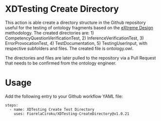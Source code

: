 # XDTesting Create Directory
This action is able create a directory structure in the Github repository useful for the testing of ontology fragments based on the [eXtreme Design](extremedesign.info) methodology. The created directories are: 1) CompetencyQuestionVerificationTest, 2) InferenceVerificationTest, 3) ErrorProvocationTest, 4) TestDocumentation, 5) TestingUserInput, with respective subfolders and files. The created file is ontology.owl. 

The directories and files are later pulled to the repository via a Pull Request that needs to be confirmed from the ontology engineer. 


# Usage 
Add the following entry to your Github workflow YAML file:

```
steps:
  - name: XDTesting Create Test Directory
    uses: FiorelaCiroku/XDTesting-CreateDirectory@v1.0.21
  
```
